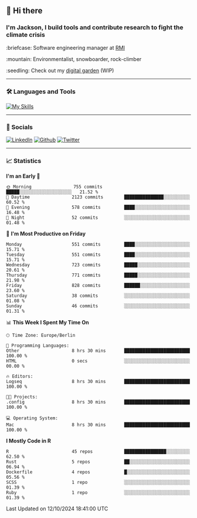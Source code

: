 ## :wave: Hi there
### I'm Jackson, I build tools and contribute research to fight the climate crisis
<p> :briefcase: Software engineering manager at <a href="https://rmi.org/" alt="RMI">RMI</a></p>
<p> :mountain: Environmentalist, snowboarder, rock-climber</p>
<p> :seedling: Check out my <a href="https://jdhoffa.github.io/" alt="digital garden">digital garden</a> (WIP) </p>

---

### :hammer_and_wrench: Languages and Tools

[![My Skills](https://skillicons.dev/icons?i=r,python,rust,docker,svelte,js,neovim,azure,postgresql,kubernetes,html,css&perline=6&theme=dark)](https://skillicons.dev)

---

### :iphone: Socials

[![LinkedIn](https://skillicons.dev/icons?i=linkedin&theme=dark)](https://www.linkedin.com/in/jackson-hoffart/) 
[![Github](https://skillicons.dev/icons?i=github&theme=dark)](https://github.com/jdhoffa) 
[![Twitter](https://skillicons.dev/icons?i=twitter&theme=dark)](https://twitter.com/jdhoffart) 

---

### :chart_with_upwards_trend: Statistics

 
<!--START_SECTION:waka-->
**I'm an Early 🐤** 

```text
🌞 Morning                755 commits         █████░░░░░░░░░░░░░░░░░░░░   21.52 % 
🌆 Daytime                2123 commits        ███████████████░░░░░░░░░░   60.52 % 
🌃 Evening                578 commits         ████░░░░░░░░░░░░░░░░░░░░░   16.48 % 
🌙 Night                  52 commits          ░░░░░░░░░░░░░░░░░░░░░░░░░   01.48 % 
```
📅 **I'm Most Productive on Friday** 

```text
Monday                   551 commits         ████░░░░░░░░░░░░░░░░░░░░░   15.71 % 
Tuesday                  551 commits         ████░░░░░░░░░░░░░░░░░░░░░   15.71 % 
Wednesday                723 commits         █████░░░░░░░░░░░░░░░░░░░░   20.61 % 
Thursday                 771 commits         █████░░░░░░░░░░░░░░░░░░░░   21.98 % 
Friday                   828 commits         ██████░░░░░░░░░░░░░░░░░░░   23.60 % 
Saturday                 38 commits          ░░░░░░░░░░░░░░░░░░░░░░░░░   01.08 % 
Sunday                   46 commits          ░░░░░░░░░░░░░░░░░░░░░░░░░   01.31 % 
```


📊 **This Week I Spent My Time On** 

```text
🕑︎ Time Zone: Europe/Berlin

💬 Programming Languages: 
Other                    8 hrs 30 mins       █████████████████████████   100.00 % 
HTML                     0 secs              ░░░░░░░░░░░░░░░░░░░░░░░░░   00.00 % 

🔥 Editors: 
Logseq                   8 hrs 30 mins       █████████████████████████   100.00 % 

🐱‍💻 Projects: 
.config                  8 hrs 30 mins       █████████████████████████   100.00 % 

💻 Operating System: 
Mac                      8 hrs 30 mins       █████████████████████████   100.00 % 
```

**I Mostly Code in R** 

```text
R                        45 repos            ████████████████░░░░░░░░░   62.50 % 
Rust                     5 repos             ██░░░░░░░░░░░░░░░░░░░░░░░   06.94 % 
Dockerfile               4 repos             █░░░░░░░░░░░░░░░░░░░░░░░░   05.56 % 
SCSS                     1 repo              ░░░░░░░░░░░░░░░░░░░░░░░░░   01.39 % 
Ruby                     1 repo              ░░░░░░░░░░░░░░░░░░░░░░░░░   01.39 % 
```




 Last Updated on 12/10/2024 18:41:00 UTC
<!--END_SECTION:waka-->
